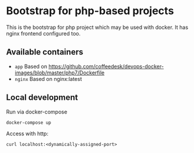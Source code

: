 # Bootstrap for php-based projects 

This is the bootstrap for php project which may be used with docker. It has nginx frontend configured too.

## Available containers

- `app` Based on https://github.com/coffeedesk/devops-docker-images/blob/master/php7/Dockerfile
- `nginx` Based on nginx:latest

## Local development
 
Run via docker-compose 
```
docker-compose up
```

Access with http:
```
curl localhost:<dynamically-assigned-port>
```
